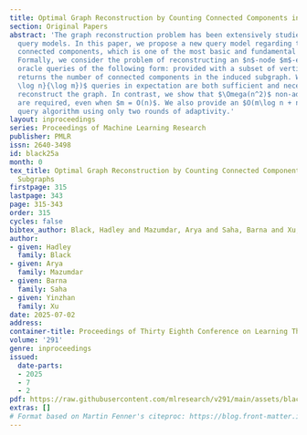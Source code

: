 ```yaml
---
title: Optimal Graph Reconstruction by Counting Connected Components in Induced Subgraphs
section: Original Papers
abstract: 'The graph reconstruction problem has been extensively studied under various
  query models. In this paper, we propose a new query model regarding the number of
  connected components, which is one of the most basic and fundamental graph parameters.
  Formally, we consider the problem of reconstructing an $n$-node $m$-edge graph with
  oracle queries of the following form: provided with a subset of vertices, the oracle
  returns the number of connected components in the induced subgraph. We show $\Theta(\frac{m
  \log n}{\log m})$ queries in expectation are both sufficient and necessary to adaptively
  reconstruct the graph. In contrast, we show that $\Omega(n^2)$ non-adaptive queries
  are required, even when $m = O(n)$. We also provide an $O(m\log n + n\log^2 n)$
  query algorithm using only two rounds of adaptivity.'
layout: inproceedings
series: Proceedings of Machine Learning Research
publisher: PMLR
issn: 2640-3498
id: black25a
month: 0
tex_title: Optimal Graph Reconstruction by Counting Connected Components in Induced
  Subgraphs
firstpage: 315
lastpage: 343
page: 315-343
order: 315
cycles: false
bibtex_author: Black, Hadley and Mazumdar, Arya and Saha, Barna and Xu, Yinzhan
author:
- given: Hadley
  family: Black
- given: Arya
  family: Mazumdar
- given: Barna
  family: Saha
- given: Yinzhan
  family: Xu
date: 2025-07-02
address:
container-title: Proceedings of Thirty Eighth Conference on Learning Theory
volume: '291'
genre: inproceedings
issued:
  date-parts:
  - 2025
  - 7
  - 2
pdf: https://raw.githubusercontent.com/mlresearch/v291/main/assets/black25a/black25a.pdf
extras: []
# Format based on Martin Fenner's citeproc: https://blog.front-matter.io/posts/citeproc-yaml-for-bibliographies/
---
```

